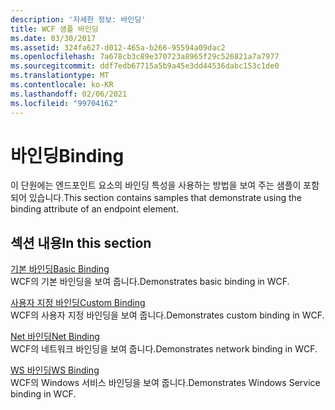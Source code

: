 ```yaml
---
description: '자세한 정보: 바인딩'
title: WCF 샘플 바인딩
ms.date: 03/30/2017
ms.assetid: 324fa627-d012-465a-b266-95594a09dac2
ms.openlocfilehash: 7a678cb3c89e370723a8965f29c526821a7a7977
ms.sourcegitcommit: ddf7edb67715a5b9a45e3dd44536dabc153c1de0
ms.translationtype: MT
ms.contentlocale: ko-KR
ms.lasthandoff: 02/06/2021
ms.locfileid: "99704162"
---
```

# <a name="binding"></a><span data-ttu-id="083a9-103">바인딩</span><span class="sxs-lookup"><span data-stu-id="083a9-103">Binding</span></span>

<span data-ttu-id="083a9-104">이 단원에는 엔드포인트 요소의 바인딩 특성을 사용하는 방법을 보여 주는 샘플이 포함되어 있습니다.</span><span class="sxs-lookup"><span data-stu-id="083a9-104">This section contains samples that demonstrate using the binding attribute of an endpoint element.</span></span>  
  
## <a name="in-this-section"></a><span data-ttu-id="083a9-105">섹션 내용</span><span class="sxs-lookup"><span data-stu-id="083a9-105">In this section</span></span>
  
 [<span data-ttu-id="083a9-106">기본 바인딩</span><span class="sxs-lookup"><span data-stu-id="083a9-106">Basic Binding</span></span>](basic-binding.md)  
 <span data-ttu-id="083a9-107">WCF의 기본 바인딩을 보여 줍니다.</span><span class="sxs-lookup"><span data-stu-id="083a9-107">Demonstrates basic binding in WCF.</span></span>  
  
 [<span data-ttu-id="083a9-108">사용자 지정 바인딩</span><span class="sxs-lookup"><span data-stu-id="083a9-108">Custom Binding</span></span>](custom-binding.md)  
 <span data-ttu-id="083a9-109">WCF의 사용자 지정 바인딩을 보여 줍니다.</span><span class="sxs-lookup"><span data-stu-id="083a9-109">Demonstrates custom binding in WCF.</span></span>  
  
 [<span data-ttu-id="083a9-110">Net 바인딩</span><span class="sxs-lookup"><span data-stu-id="083a9-110">Net Binding</span></span>](net-binding.md)  
 <span data-ttu-id="083a9-111">WCF의 네트워크 바인딩을 보여 줍니다.</span><span class="sxs-lookup"><span data-stu-id="083a9-111">Demonstrates network binding in WCF.</span></span>  
  
 [<span data-ttu-id="083a9-112">WS 바인딩</span><span class="sxs-lookup"><span data-stu-id="083a9-112">WS Binding</span></span>](ws-binding.md)  
 <span data-ttu-id="083a9-113">WCF의 Windows 서비스 바인딩을 보여 줍니다.</span><span class="sxs-lookup"><span data-stu-id="083a9-113">Demonstrates Windows Service binding in WCF.</span></span>
